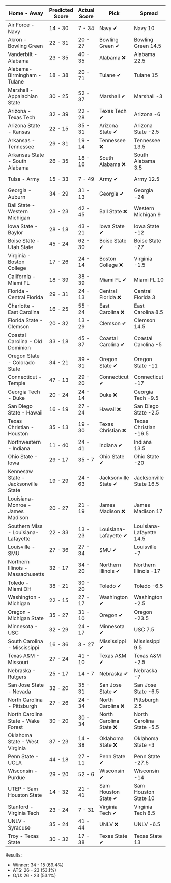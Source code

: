 Home - Away | Predicted Score | Actual Score | Pick | Spread | ATS Pick | O/U | O/U Pick
--- | --- | --- | --- | --- | --- | --- | ---
Air Force - Navy | 14 - 30 | 7 - 34 | Navy ✔ | Navy 10 | Navy ✔ | 35.5 | Over ✔
Akron - Bowling Green | 22 - 31 | 20 - 27 | Bowling Green ✔ | Bowling Green 14.5 | Akron ✔ | 51 | Over ❌
Vanderbilt - Alabama | 23 - 35 | 40 - 35 | Alabama ❌ | Alabama 22.5 | Vanderbilt ✔ | 55.5 | Over ✔
Alabama-Birmingham - Tulane | 18 - 38 | 20 - 71 | Tulane ✔ | Tulane 15 | Tulane ✔ | 55.5 | Over ✔
Marshall - Appalachian State | 30 - 25 | 52 - 37 | Marshall ✔ | Marshall -3 | Marshall ✔ | 58.5 | Under ❌
Arizona - Texas Tech | 32 - 39 | 22 - 28 | Texas Tech ✔ | Arizona -6 | Texas Tech ✔ | 64 | Over ❌
Arizona State - Kansas | 22 - 15 | 35 - 31 | Arizona State ✔ | Arizona State -2.5 | Arizona State ✔ | 50.5 | Under ❌
Arkansas - Tennessee | 29 - 31 | 19 - 14 | Tennessee ❌ | Tennessee 13.5 | Arkansas ✔ | 58 | Over ❌
Arkansas State - South Alabama | 26 - 35 | 18 - 16 | South Alabama ❌ | South Alabama 3.5 | South Alabama ❌ | 62 | Under ✔
Tulsa - Army | 15 - 33 | 7 - 49 | Army ✔ | Army 12.5 | Army ✔ | 50.5 | Under ❌
Georgia - Auburn | 34 - 29 | 31 - 13 | Georgia ✔ | Georgia -24 | Auburn ✔ | 52.5 | Over ❌
Ball State - Western Michigan | 23 - 23 | 42 - 45 | Ball State ❌ | Western Michigan 9 | Ball State ✔ | 56.5 | Under ❌
Iowa State - Baylor | 28 - 18 | 43 - 21 | Iowa State ✔ | Iowa State -12 | Baylor ❌ | 44.5 | Over ✔
Boise State - Utah State | 45 - 24 | 62 - 30 | Boise State ✔ | Boise State -27 | Utah State ❌ | 66 | Over ✔
Virginia - Boston College | 17 - 26 | 24 - 14 | Boston College ❌ | Virginia -1.5 | Boston College ❌ | 53 | Under ✔
California - Miami FL | 18 - 39 | 38 - 39 | Miami FL ✔ | Miami FL 10 | Miami FL ❌ | 55 | Over ✔
Florida - Central Florida | 29 - 31 | 24 - 13 | Central Florida ❌ | Central Florida 3 | Florida ✔ | 61.5 | Under ✔
Charlotte - East Carolina | 16 - 25 | 55 - 24 | East Carolina ❌ | East Carolina 8.5 | East Carolina ❌ | 47 | Under ❌
Florida State - Clemson | 20 - 32 | 13 - 29 | Clemson ✔ | Clemson 14.5 | Florida State ❌ | 48 | Over ❌
Coastal Carolina - Old Dominion | 33 - 18 | 45 - 37 | Coastal Carolina ✔ | Coastal Carolina -5 | Coastal Carolina ✔ | 53.5 | Under ❌
Oregon State - Colorado State | 34 - 21 | 39 - 31 | Oregon State ✔ | Oregon State -11 | Oregon State ❌ | 47.5 | Over ✔
Connecticut - Temple | 47 - 13 | 29 - 20 | Connecticut ✔ | Connecticut -17 | Connecticut ❌ | 50.5 | Over ❌
Georgia Tech - Duke | 20 - 24 | 24 - 14 | Duke ❌ | Georgia Tech -9.5 | Duke ❌ | 55 | Under ✔
San Diego State - Hawaii | 16 - 19 | 27 - 24 | Hawaii ❌ | San Diego State -2.5 | Hawaii ❌ | 49.5 | Under ❌
Texas Christian - Houston | 35 - 13 | 19 - 30 | Texas Christian ❌ | Texas Christian -16.5 | Texas Christian ❌ | 51 | Under ✔
Northwestern - Indiana | 11 - 40 | 24 - 41 | Indiana ✔ | Indiana 13.5 | Indiana ✔ | 41.5 | Over ✔
Ohio State - Iowa | 29 - 17 | 35 - 7 | Ohio State ✔ | Ohio State -20 | Iowa ❌ | 45.5 | Over ❌
Kennesaw State - Jacksonville State | 19 - 29 | 24 - 63 | Jacksonville State ✔ | Jacksonville State 16.5 | Kennesaw State ❌ | 49 | Under ❌
Louisiana-Monroe - James Madison | 20 - 27 | 21 - 19 | James Madison ❌ | James Madison 17 | Louisiana-Monroe ✔ | 48.5 | Under ✔
Southern Miss - Louisiana-Lafayette | 22 - 33 | 13 - 23 | Louisiana-Lafayette ✔ | Louisiana-Lafayette 14.5 | Southern Miss ✔ | 57.5 | Under ✔
Louisville - SMU | 27 - 36 | 27 - 34 | SMU ✔ | Louisville -7 | SMU ✔ | 56 | Over ✔
Northern Illinois - Massachusetts | 32 - 17 | 34 - 20 | Northern Illinois ✔ | Northern Illinois -17 | Massachusetts ✔ | 44.5 | Over ✔
Toledo - Miami OH | 38 - 21 | 30 - 20 | Toledo ✔ | Toledo -6.5 | Toledo ✔ | 44 | Over ✔
Washington - Michigan | 22 - 15 | 27 - 17 | Washington ✔ | Washington -2.5 | Washington ✔ | 41.5 | Under ❌
Oregon - Michigan State | 35 - 27 | 31 - 10 | Oregon ✔ | Oregon -23.5 | Michigan State ✔ | 52.5 | Over ❌
Minnesota - USC | 32 - 29 | 24 - 17 | Minnesota ✔ | USC 7.5 | Minnesota ✔ | 51 | Over ❌
South Carolina - Mississippi | 16 - 36 | 3 - 27 | Mississippi ✔ | Mississippi 9.5 | Mississippi ✔ | 53 | Under ✔
Texas A&M - Missouri | 27 - 24 | 41 - 10 | Texas A&M ✔ | Texas A&M -2.5 | Texas A&M ✔ | 48.5 | Over ✔
Nebraska - Rutgers | 25 - 17 | 14 - 7 | Nebraska ✔ | Nebraska -7 | Nebraska ❌ | 41 | Over ❌
San Jose State - Nevada | 32 - 20 | 35 - 31 | San Jose State ✔ | San Jose State -6.5 | San Jose State ❌ | 50.5 | Over ✔
North Carolina - Pittsburgh | 27 - 26 | 24 - 34 | North Carolina ❌ | Pittsburgh 2.5 | North Carolina ❌ | 64 | Under ✔
North Carolina State - Wake Forest | 30 - 20 | 30 - 34 | North Carolina State ❌ | North Carolina State -5.5 | North Carolina State ❌ | 54.5 | Under ❌
Oklahoma State - West Virginia | 37 - 23 | 14 - 38 | Oklahoma State ❌ | Oklahoma State -3 | Oklahoma State ❌ | 64.5 | Under ✔
Penn State - UCLA | 44 - 18 | 27 - 11 | Penn State ✔ | Penn State -27.5 | UCLA ✔ | 46.5 | Over ❌
Wisconsin - Purdue | 29 - 20 | 52 - 6 | Wisconsin ✔ | Wisconsin -14 | Purdue ❌ | 45.5 | Over ✔
UTEP - Sam Houston State | 14 - 32 | 21 - 41 | Sam Houston State ✔ | Sam Houston State 10 | Sam Houston State ✔ | 50.5 | Under ❌
Stanford - Virginia Tech | 23 - 24 | 7 - 31 | Virginia Tech ✔ | Virginia Tech 8.5 | Stanford ❌ | 49.5 | Under ✔
UNLV - Syracuse | 35 - 24 | 41 - 44 | UNLV ❌ | UNLV -6.5 | UNLV ❌ | 58 | Over ✔
Troy - Texas State | 30 - 32 | 17 - 38 | Texas State ✔ | Texas State 13 | Troy ❌ | 57 | Over ❌


Results:
* Winner: 34 - 15 (69.4%)
* ATS: 26 - 23 (53.1%)
* O/U: 26 - 23 (53.1%)
